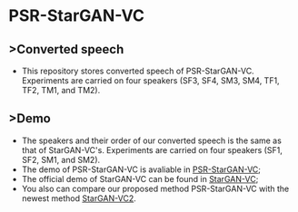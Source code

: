 # PSR-StarGAN-VC
## >Converted speech
* This repository stores converted speech of PSR-StarGAN-VC. Experiments are carried on four speakers (SF3, SF4, SM3, SM4, TF1, TF2, TM1, and TM2).
## >Demo
* The speakers and their order of our converted speech is the same as that of StarGAN-VC's. Experiments are carried on four speakers (SF1, SF2, SM1, and SM2).
* The demo of PSR-StarGAN-VC is avaliable in [PSR-StarGAN-VC](http://htmlpreview.github.io/?https://github.com/xudongxiang/demo/blob/master/PSR-StarGAN-VC.html);<br>
* The official demo of StarGAN-VC can be found in [StarGAN-VC](http://www.kecl.ntt.co.jp/people/kameoka.hirokazu/Demos/stargan-vc/);<br>
* You also can compare our proposed method PSR-StarGAN-VC with the newest method [StarGAN-VC2](http://www.kecl.ntt.co.jp/people/kaneko.takuhiro/projects/stargan-vc2/index.html). 

